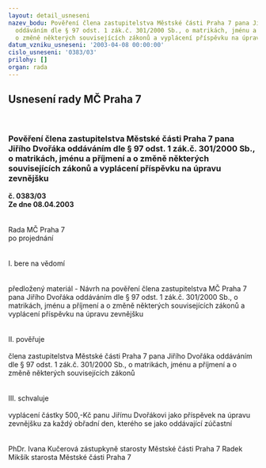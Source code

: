 ```yaml
---
layout: detail_usneseni
nazev_bodu: Pověření člena zastupitelstva Městské části Praha 7 pana Jiřího Dvořáka
  oddáváním dle § 97 odst. 1 zák.č. 301/2000 Sb., o matrikách, jménu a příjmení a
  o změně některých souvisejících zákonů a vyplácení příspěvku na úpravu zevnějšku
datum_vzniku_usneseni: '2003-04-08 00:00:00'
cislo_usneseni: '0383/03'
prilohy: []
organ: rada
---
```

<div id="ucUsn_pList" class="usn">
	<span><h2>Usnesení rady MČ Praha 7 </h2>
<br></span><div class="standBody">
<span><h3>Pověření člena zastupitelstva Městské části Praha 7 pana Jiřího Dvořáka oddáváním dle § 97 odst. 1 zák.č. 301/2000 Sb., o matrikách, jménu a příjmení a o změně některých souvisejících zákonů a vyplácení příspěvku na úpravu zevnějšku</h3></span><div class="center">
		<strong>č. 0383/03</strong><br>
	</div>
<div class="center">
		<strong>Ze dne 08.04.2003</strong><br><br>
	</div>
<br>Rada MČ Praha 7<br>po projednání<br><br><br>I.	bere na vědomí<br><br> <br>předložený materiál - Návrh na pověření člena zastupitelstva MČ Praha 7 pana Jiřího Dvořáka oddáváním dle § 97 odst. 1 zák.č. 301/2000 Sb., o matrikách, jménu a příjmení a o změně některých souvisejících zákonů a vyplácení příspěvku na úpravu zevnějšku<br><br><br>II.   pověřuje <br><br>člena zastupitelstva Městské části Praha 7 pana Jiřího Dvořáka oddáváním dle § 97 odst. 1 zák.č. 301/2000 Sb., o matrikách, jménu a příjmení a o změně některých souvisejících zákonů<br><br><br>III.  schvaluje <br><br>vyplácení částky 500,-Kč panu Jiřímu Dvořákovi jako příspěvek na úpravu zevnějšku za každý obřadní den, kterého se jako oddávající zúčastní<br> <br>	<br>PhDr. Ivana Kučerová zástupkyně starosty Městské části Praha 7	 Radek Mikšík starosta Městské části Praha 7<br>	<br><br>
</div>
</div>